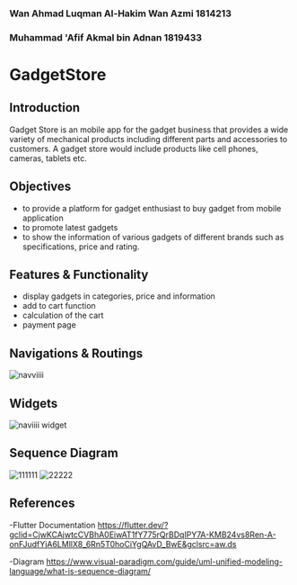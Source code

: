 ### Wan Ahmad Luqman Al-Hakim Wan Azmi 1814213
### Muhammad 'Afif Akmal bin Adnan 1819433

# GadgetStore

## Introduction

Gadget Store is an mobile app for the gadget business  that provides
a wide variety of mechanical products including different parts and accessories to customers. 
A gadget store would include products like cell phones, cameras, tablets etc. 

## Objectives
- to provide a platform for gadget enthusiast to buy gadget from mobile application
- to promote latest gadgets 
- to show the information of various gadgets of different brands such as specifications, price and rating.

## Features & Functionality
- display gadgets in categories, price and information
- add to cart function
- calculation of the cart 
- payment page 

## Navigations & Routings
![navviiii](https://user-images.githubusercontent.com/55817844/174639453-ae54da19-d9bc-4c2d-88c9-2eee3f9f73b2.PNG)

## Widgets
![naviiii widget](https://user-images.githubusercontent.com/55817844/174641628-0666f510-d161-433b-bfe5-98c0f8d3b06c.png)

## Sequence Diagram
![111111](https://user-images.githubusercontent.com/55817844/174641771-7c8aa851-398c-4a2c-9153-314c17f92e9c.PNG)
![22222](https://user-images.githubusercontent.com/55817844/174641793-7dd355ca-cc7f-49b8-bb37-fef061b25ce6.PNG)

## References
-Flutter Documentation
https://flutter.dev/?gclid=CjwKCAjwtcCVBhA0EiwAT1fY775rQrBDqIPY7A-KMB24vs8Ren-A-onFJudfYjA6LMllX8_6Rn5T0hoCiYgQAvD_BwE&gclsrc=aw.ds

-Diagram
https://www.visual-paradigm.com/guide/uml-unified-modeling-language/what-is-sequence-diagram/

